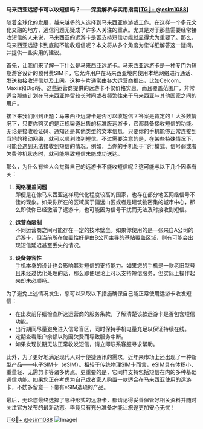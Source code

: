 **马来西亚远游卡可以收短信吗？——深度解析与实用指南[[TG💪+ @esim1088](https://t.me/s/esim1088)]**

随着全球化的发展，越来越多的人选择到马来西亚旅游或工作。在这样一个多元文化交融的地方，通信问题无疑成了许多人关注的重点。尤其是对于那些需要经常接收短信的人来说，马来西亚的远游卡是否支持短信功能就显得尤为重要了。那么，马来西亚远游卡到底能不能收短信呢？本文将从多个角度为您详细解答这一疑问，并提供一些实用的建议。

首先，让我们来了解一下什么是马来西亚远游卡。马来西亚远游卡是一种专门为短期游客设计的预付费SIM卡，它允许用户在马来西亚境内使用本地网络进行通话、发送和接收短信以及上网。这种卡片通常由各大运营商推出，比如Celcom、Maxis和Digi等。这些运营商提供的远游卡不仅价格实惠，而且覆盖范围广，非常适合那些计划在马来西亚停留较长时间或者频繁往来于马来西亚与其他国家之间的用户。

接下来我们回到正题：马来西亚远游卡是否可以收短信？答案是肯定的！大多数情况下，只要你购买的是正规渠道出售的标准版远游卡，它都具备接收短信的功能。无论是接收验证码、通知还是其他类型的文本信息，只要你的手机能够正常连接到当地的移动网络，就可以顺利收到短信。不过需要注意的是，在某些特殊情况下，可能会遇到无法接收到短信的情况。例如，当你的手机处于飞行模式、信号弱或者欠费停机状态时，就可能导致短信未能成功送达。

那么，为什么有些人会觉得自己的远游卡不能收短信呢？这可能与以下几个因素有关：

1. **网络覆盖问题**  
   即便是在像马来西亚这样现代化程度较高的国家，也存在部分地区网络信号不佳的现象。如果你所在的区域属于偏远山区或者是建筑物密集的城市中心，那么即使你已经激活了远游卡，也可能因为信号干扰而无法及时接收到短信。

2. **运营商限制**  
   不同运营商之间可能存在一定的技术壁垒。如果你使用的是一张来自A公司的远游卡，但当前所在位置恰好是由B公司主导的基站覆盖区域，则有可能会出现短信延迟甚至丢失的情况。

3. **设备兼容性**  
   手机本身的设计也会影响其对短信的支持能力。如果您的手机是一款老旧型号且未经过优化处理的话，那么即便理论上可以支持短信服务，但实际上操作起来却未必顺畅。

为了避免上述情况发生，您可以采取以下措施确保自己能正常使用远游卡收发短信：

- 在出发前仔细检查所选运营商的服务条款，了解清楚该款远游卡是否包含短信功能。
- 出行期间尽量避免进入信号盲区，同时保持手机电量充足以保证持续在线。
- 定期查看账户余额以防因欠费而导致服务中断。
- 如果发现长期无法正常收发短信，请立即联系客服寻求帮助。

此外，为了更好地满足现代人对于便捷通讯的需求，近年来市场上还出现了一种新型产品——电子SIM卡（eSIM）。相较于传统物理SIM卡而言，eSIM具有体积小、重量轻、无需剪卡等诸多优点。更重要的是，它同样支持包括短信在内的多种基础通信功能。如果您正在考虑为自己或者家人购置一款适合在马来西亚使用的远游卡，不妨多留意一下带有eSIM选项的产品。

最后，无论您最终选择了哪种形式的远游卡，都请记得妥善保管好相关资料并随时关注官方发布的最新动态。毕竟只有充分准备才能让旅途更加安心无忧！

[[TG💪+ @esim1088](https://t.me/s/esim1088) ![Image](https://i.postimg.cc/4NQfJmqS/Snipaste-2025-05-13-00-14-12.png)]